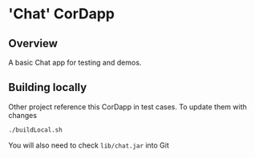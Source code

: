 # 'Chat' CorDapp

## Overview

A basic Chat app for testing and demos.
 
## Building locally 

Other project reference this CorDapp in test cases. To update them with changes 

```bash
./buildLocal.sh
```

You will also need to check <code>lib/chat.jar</code> 
into Git  